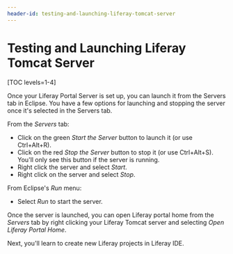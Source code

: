 ```yaml
---
header-id: testing-and-launching-liferay-tomcat-server
---
```


# Testing and Launching Liferay Tomcat Server

[TOC levels=1-4]

Once your Liferay Portal Server is set up, you can launch it from the Servers
tab in Eclipse. You have a few options for launching and stopping the server
once it's selected in the Servers tab. 

From the *Servers* tab: 

- Click on the green *Start the Server* button to launch it (or use Ctrl+Alt+R). 
- Click on the red *Stop the Server* button to stop it (or use Ctrl+Alt+S).
  You'll only see this button if the server is running.
- Right click the server and select *Start*. 
- Right click on the server and select *Stop*. 

From Eclipse's *Run* menu:

- Select *Run* to start the server.

<!--Did I get that wrong? The *Terminate* option is grayed out in my LDS's Run
menu though the server is running. -Russ -->

<!-- You should never terminate the server. That kills the process without
closing everything (transactions, database connections, etc.) correctly. -Rich--> 

<!-- We should explain how to properly shutdown a server -Jim -->

Once the server is launched, you can open Liferay portal home from the *Servers*
tab by right clicking your Liferay Tomcat server and selecting *Open Liferay
Portal Home*. 

Next, you'll learn to create new Liferay projects in Liferay IDE. 
